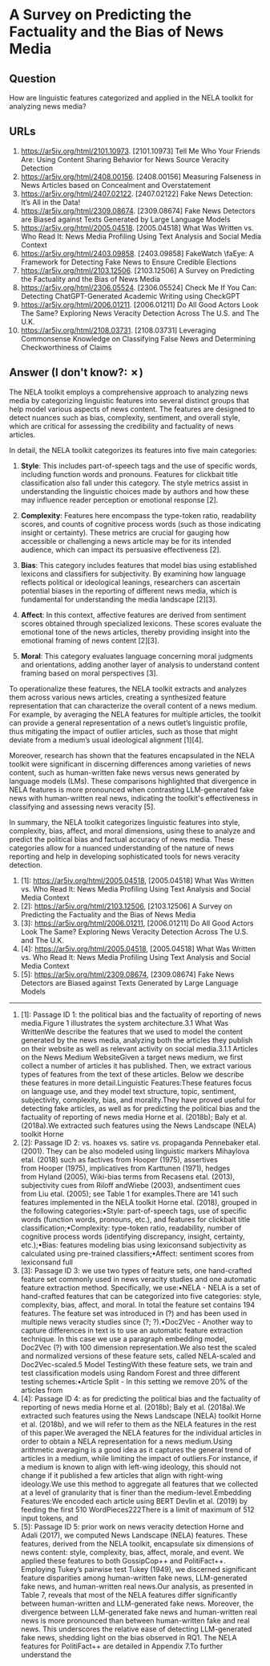 # A Survey on Predicting the Factuality and the Bias of News Media

## Question

How are linguistic features categorized and applied in the NELA toolkit for analyzing news media?

## URLs

1. https://ar5iv.org/html/2101.10973. [2101.10973] Tell Me Who Your Friends Are: Using Content Sharing Behavior for News Source Veracity Detection
2. https://ar5iv.org/html/2408.00156. [2408.00156] Measuring Falseness in News Articles based on Concealment and Overstatement
3. https://ar5iv.org/html/2407.02122. [2407.02122] Fake News Detection: It’s All in the Data!
4. https://ar5iv.org/html/2309.08674. [2309.08674] Fake News Detectors are Biased against Texts Generated by Large Language Models
5. https://ar5iv.org/html/2005.04518. [2005.04518] What Was Written vs. Who Read It: News Media Profiling Using Text Analysis and Social Media Context
6. https://ar5iv.org/html/2403.09858. [2403.09858] FakeWatch \faEye: A Framework for Detecting Fake News to Ensure Credible Elections
7. https://ar5iv.org/html/2103.12506. [2103.12506] A Survey on Predicting the Factuality and the Bias of News Media
8. https://ar5iv.org/html/2306.05524. [2306.05524] Check Me If You Can: Detecting ChatGPT-Generated Academic Writing using CheckGPT
9. https://ar5iv.org/html/2006.01211. [2006.01211] Do All Good Actors Look The Same? Exploring News Veracity Detection Across The U.S. and The U.K.
10. https://ar5iv.org/html/2108.03731. [2108.03731] Leveraging Commonsense Knowledge on Classifying False News and Determining Checkworthiness of Claims

## Answer (I don't know?: ✗)

The NELA toolkit employs a comprehensive approach to analyzing news media by categorizing linguistic features into several distinct groups that help model various aspects of news content. The features are designed to detect nuances such as bias, complexity, sentiment, and overall style, which are critical for assessing the credibility and factuality of news articles.

In detail, the NELA toolkit categorizes its features into five main categories: 

1. **Style**: This includes part-of-speech tags and the use of specific words, including function words and pronouns. Features for clickbait title classification also fall under this category. The style metrics assist in understanding the linguistic choices made by authors and how these may influence reader perception or emotional response [2].

2. **Complexity**: Features here encompass the type-token ratio, readability scores, and counts of cognitive process words (such as those indicating insight or certainty). These metrics are crucial for gauging how accessible or challenging a news article may be for its intended audience, which can impact its persuasive effectiveness [2].

3. **Bias**: This category includes features that model bias using established lexicons and classifiers for subjectivity. By examining how language reflects political or ideological leanings, researchers can ascertain potential biases in the reporting of different news media, which is fundamental for understanding the media landscape [2][3].

4. **Affect**: In this context, affective features are derived from sentiment scores obtained through specialized lexicons. These scores evaluate the emotional tone of the news articles, thereby providing insight into the emotional framing of news content [2][3].

5. **Moral**: This category evaluates language concerning moral judgments and orientations, adding another layer of analysis to understand content framing based on moral perspectives [3].

To operationalize these features, the NELA toolkit extracts and analyzes them across various news articles, creating a synthesized feature representation that can characterize the overall content of a news medium. For example, by averaging the NELA features for multiple articles, the toolkit can provide a general representation of a news outlet’s linguistic profile, thus mitigating the impact of outlier articles, such as those that might deviate from a medium’s usual ideological alignment [1][4].

Moreover, research has shown that the features encapsulated in the NELA toolkit were significant in discerning differences among varieties of news content, such as human-written fake news versus news generated by language models (LMs). These comparisons highlighted that divergence in NELA features is more pronounced when contrasting LLM-generated fake news with human-written real news, indicating the toolkit's effectiveness in classifying and assessing news veracity [5].

In summary, the NELA toolkit categorizes linguistic features into style, complexity, bias, affect, and moral dimensions, using these to analyze and predict the political bias and factual accuracy of news media. These categories allow for a nuanced understanding of the nature of news reporting and help in developing sophisticated tools for news veracity detection.

1. [1]:  https://ar5iv.org/html/2005.04518, [2005.04518] What Was Written vs. Who Read It: News Media Profiling Using Text Analysis and Social Media Context
2. [2]:  https://ar5iv.org/html/2103.12506, [2103.12506] A Survey on Predicting the Factuality and the Bias of News Media
3. [3]:  https://ar5iv.org/html/2006.01211, [2006.01211] Do All Good Actors Look The Same? Exploring News Veracity Detection Across The U.S. and The U.K.
4. [4]:  https://ar5iv.org/html/2005.04518, [2005.04518] What Was Written vs. Who Read It: News Media Profiling Using Text Analysis and Social Media Context
5. [5]:  https://ar5iv.org/html/2309.08674, [2309.08674] Fake News Detectors are Biased against Texts Generated by Large Language Models
---
1. [1]:  Passage ID 1: the political bias and the factuality of reporting of news media.Figure 1 illustrates the system architecture.3.1 What Was WrittenWe describe the features that we used to model the content generated by the news media, analyzing both the articles they publish on their website as well as relevant activity on social media.3.1.1 Articles on the News Medium WebsiteGiven a target news medium, we first collect a number of articles it has published. Then, we extract various types of features from the text of these articles. Below we describe these features in more detail.Linguistic Features:These features focus on language use, and they model text structure, topic, sentiment, subjectivity, complexity, bias, and morality.They have proved useful for detecting fake articles, as well as for predicting the political bias and the factuality of reporting of news media Horne et al. (2018b); Baly et al. (2018a).We extracted such features using the News Landscape (NELA) toolkit Horne
2. [2]:  Passage ID 2: vs. hoaxes vs. satire vs. propaganda Pennebaker etal. (2001). They can be also modeled using linguistic markers Mihaylova etal. (2018) such as factives from Hooper (1975), assertives from Hooper (1975), implicatives from Karttunen (1971), hedges from Hyland (2005), Wiki-bias terms from Recasens etal. (2013), subjectivity cues from Riloff andWiebe (2003), andsentiment cues from Liu etal. (2005); see Table 1 for examples.There are 141 such features implemented in the NELA toolkit Horne etal. (2018), grouped in the following categories:•Style: part-of-speech tags, use of specific words (function words, pronouns, etc.), and features for clickbait title classification;•Complexity: type-token ratio, readability, number of cognitive process words (identifying discrepancy, insight, certainty, etc.);•Bias: features modeling bias using lexiconsand subjectivity as calculated using pre-trained classifiers;•Affect: sentiment scores from lexiconsand full
3. [3]:  Passage ID 3: we use two types of feature sets, one hand-crafted feature set commonly used in news veracity studies and one automatic feature extraction method. Specifically, we use:•NELA - NELA is a set of hand-crafted features that can be categorized into five categories: style, complexity, bias, affect, and moral. In total the feature set contains 194 features. The feature set was introduced in (?) and has been used in multiple news veracity studies since (?; ?).•Doc2Vec - Another way to capture differences in text is to use an automatic feature extraction technique. In this case we use a paragraph embedding model, Doc2Vec (?) with 100 dimension representation.We also test the scaled and normalized versions of these feature sets, called NELA-scaled and Doc2Vec-scaled.5 Model TestingWith these feature sets, we train and test classification models using Random Forest and three different testing schemes:•Article Split - In this setting we remove 20% of the articles from
4. [4]:  Passage ID 4: as for predicting the political bias and the factuality of reporting of news media Horne et al. (2018b); Baly et al. (2018a).We extracted such features using the News Landscape (NELA) toolkit Horne et al. (2018b), and we will refer to them as the NELA features in the rest of this paper.We averaged the NELA features for the individual articles in order to obtain a NELA representation for a news medium.Using arithmetic averaging is a good idea as it captures the general trend of articles in a medium, while limiting the impact of outliers.For instance, if a medium is known to align with left-wing ideology, this should not change if it published a few articles that align with right-wing ideology.We use this method to aggregate all features that we collected at a level of granularity that is finer than the medium-level.Embedding Features:We encoded each article using BERT Devlin et al. (2019) by feeding the first 510 WordPieces222There is a limit of maximum of 512 input tokens, and
5. [5]:  Passage ID 5: prior work on news veracity detection Horne and Adali (2017), we computed News Landscape (NELA) features. These features, derived from the NELA toolkit, encapsulate six dimensions of news content: style, complexity, bias, affect, morale, and event. We applied these features to both GossipCop++ and PolitiFact++. Employing Tukey’s pairwise test Tukey (1949), we discerned significant feature disparities among human-written fake news, LLM-generated fake news, and human-written real news.Our analysis, as presented in Table 7, reveals that most of the NELA features differ significantly between human-written and LLM-generated fake news. Moreover, the divergence between LLM-generated fake news and human-written real news is more pronounced than between human-written fake and real news. This underscores the relative ease of detecting LLM-generated fake news, shedding light on the bias observed in RQ1. The NELA features for PolitiFact++ are detailed in Appendix 7.To further understand the